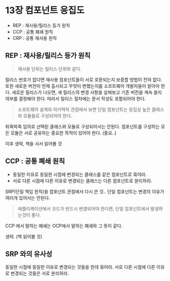 # 13장 컴포넌트 응집도

- REP : 재사용/릴리스 등가 원칙
- CCP : 공통 폐쇄 원칙
- CRP : 공통 재사용 원칙

## REP : 재사용/릴리스 등가 원칙

> 재사용 단위는 릴리스 단위와 같다.

릴리스 번호가 없다면 재사용 컴포넌트들이 서로 호환되는지 보증할 방법이 전혀 없다. 또한 새로운 버전이 언제 출시되고 무엇이 변했는지를 소프트웨어 개발자들이 알아야 한다. 
새로운 릴리스가 나오면, 새 릴리스의 변경 사항을 살펴보고 기존 버전을 계속 쓸지 여부를 결정해야 한다. 따라서 릴리스 절차에는 문서 작성도 포함되어야 한다. 

> 소프트웨어 설계와 아키텍처 관점에서 보면 단일 컴포넌트는 응집성 높은 클래스와 모듈들로 구성되어야 한다. 

뒤죽박죽 임의로 선택된 클래스와 모듈로 구성되어서는 안된다. 컴포넌트를 구성하는 모든 모듈은 서로 공유하는 중요한 목적이 있어야 한다. (중요..)

이후 생략, 책을 사서 읽어볼 것

## CCP : 공통 폐쇄 원칙

- 동일한 이유로 동일한 시점에 변경되는 클래스를 같은 컴포넌트로 묶어라. 
- 서로 다른 시점에 다른 이유로 변경되는 클래스는 다른 컴포넌트로 분리하라.

SRP(단일 책임 원칙)을 컴포넌트 관점에서 다시 쓴 것.. 단일 컴포넌트는 변경의 이유가 여러개 있어서는 안된다. 

> 애플리케이션에서 코드가 반드시 변경되어야 한다면, 단일 컴포넌트에서 발생하는것이 좋다. 

CCP 에서 말하는 폐쇄는 OCP에서 말하는 폐쇄와 그 뜻이 같다. 

생략. (책 읽어볼 것)


## SRP 와의 유사성

동일한 시점에 동일한 이유로 변경되는 것들을 한데 묶어라. 서로 다른 시점에 다른 이유로 변경되는 것들은 서로 분리하라. 


